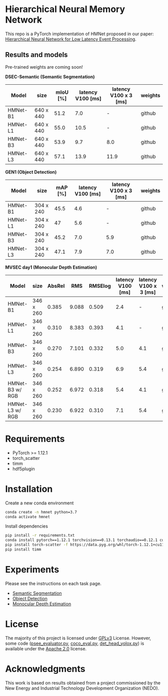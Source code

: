# Hierarchical Neural Memory Network

This repo is a PyTorch implementation of HMNet proposed in our paper: [Hierarchical Neural Network for Low Latency Event Processing](https://hamarh.github.io/hmnet/).

## Results and models

Pre-trained weights are coming soon!

**DSEC-Semantic (Semantic Segmentation)**

| Model | size | mIoU [%] | latency V100 [ms] | latency V100 x 3 [ms] | weights |
| --- | --- | --- | --- | --- | --- |
| HMNet-B1 | 640 x 440 | 51.2 | 7.0 | - | github |
| HMNet-L1 | 640 x 440 | 55.0 | 10.5 | - | github |
| HMNet-B3 | 640 x 440 | 53.9 | 9.7 | 8.0 | github |
| HMNet-L3 | 640 x 440 | 57.1 | 13.9 | 11.9 | github |

**GEN1 (Object Detection)**

| Model | size | mAP [%] | latency V100 [ms] | latency V100 x 3 [ms] | weights |
| --- | --- | --- | --- | --- | --- |
| HMNet-B1 | 304 x 240 | 45.5 | 4.6 | - | github |
| HMNet-L1 | 304 x 240 | 47 | 5.6 | - | github |
| HMNet-B3 | 304 x 240 | 45.2 | 7.0 | 5.9 | github |
| HMNet-L3 | 304 x 240 | 47.1 | 7.9 | 7.0 | github |

**MVSEC day1 (Monocular Depth Estimation)**

| Model | size | AbsRel | RMS | RMSElog | latency V100 [ms] | latency V100 x 3 [ms] | weights |
| --- | --- | --- | --- | --- | --- | --- | --- |
| HMNet-B1 | 346 x 260 | 0.385 | 9.088 | 0.509 | 2.4 | - | github |
| HMNet-L1 | 346 x 260 | 0.310 | 8.383 | 0.393 | 4.1 | - | github |
| HMNet-B3 | 346 x 260 | 0.270 | 7.101 | 0.332 | 5.0 | 4.1 | github |
| HMNet-L3 | 346 x 260 | 0.254 | 6.890 | 0.319 | 6.9 | 5.4 | github |
| HMNet-B3 w/ RGB | 346 x 260 | 0.252 | 6.972 | 0.318 | 5.4 | 4.1 | github |
| HMNet-L3 w/ RGB | 346 x 260 | 0.230 | 6.922 | 0.310 | 7.1 | 5.4 | github |

# Requirements

- PyTorch >= 1.12.1
- torch_scatter
- timm
- hdf5plugin

# Installation

Create a new conda environment

```bash
conda create -n hmnet python=3.7
conda activate hmnet
```

Install dependencies

```bash
pip install -r requirements.txt
conda install pytorch==1.12.1 torchvision==0.13.1 torchaudio==0.12.1 cudatoolkit=11.3 -c pytorch
pip install torch-scatter -f https://data.pyg.org/whl/torch-1.12.1+cu113.html
pip install timm
```

# Experiments

Please see the instructions on each task page.

- [Semantic Segmentation](https://github.com/hamarh/HMNet_pth/blob/main/experiments/segmentation/)
- [Object Detection](https://github.com/hamarh/HMNet_pth/blob/main/experiments/detection/)
- [Monocular Depth Estimation](https://github.com/hamarh/HMNet/blob/main/experiments/depth/)

# License

The majority of this project is licensed under [GPLv3](https://www.gnu.org/licenses/gpl-3.0.en.html) License. However, some code ([psee_evaluator.py](https://github.com/hamarh/HMNet_pth/blob/main/experiments/detection/scripts/psee_evaluator.py), [coco_eval.py](https://github.com/hamarh/HMNet_pth/blob/main/experiments/detection/scripts/coco_eval.py), [det_head_yolox.py](https://github.com/hamarh/HMNet_pth/blob/main/hmnet/models/base/head/task_head/det_head_yolox.py)) is available under the [Apache 2.0](http://www.apache.org/licenses/LICENSE-2.0) license.

# Acknowledgments

This work is based on results obtained from a project commissioned by the New Energy and Industrial Technology Development Organization (NEDO).
